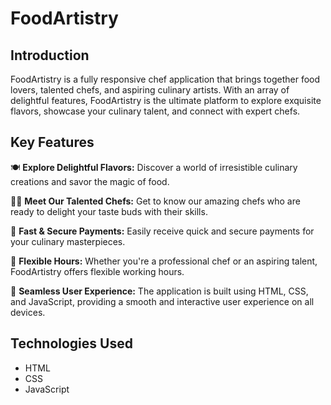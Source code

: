 # FoodArtistry

## Introduction

FoodArtistry is a fully responsive chef application that brings together food lovers, talented chefs, and aspiring culinary artists. With an array of delightful features, FoodArtistry is the ultimate platform to explore exquisite flavors, showcase your culinary talent, and connect with expert chefs.

## Key Features

🍽️ **Explore Delightful Flavors:** Discover a world of irresistible culinary creations and savor the magic of food.

👩‍🍳 **Meet Our Talented Chefs:** Get to know our amazing chefs who are ready to delight your taste buds with their skills.

🚀 **Fast & Secure Payments:** Easily receive quick and secure payments for your culinary masterpieces.

💼 **Flexible Hours:** Whether you're a professional chef or an aspiring talent, FoodArtistry offers flexible working hours.

📱 **Seamless User Experience:** The application is built using HTML, CSS, and JavaScript, providing a smooth and interactive user experience on all devices.


## Technologies Used

- HTML
- CSS
- JavaScript

